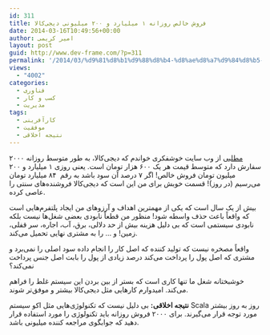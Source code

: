 ```yaml
---
id: 311
title: فروش خالص روزانه ۱ میلیارد و ۲۰۰ میلیونی دیجی‌کالا
date: 2014-03-16T10:49:56+00:00
author: امیر کریمی
layout: post
guid: http://www.dev-frame.com/?p=311
permalink: '/2014/03/%d9%81%d8%b1%d9%88%d8%b4-%d8%ae%d8%a7%d9%84%d8%b5-%d8%b1%d9%88%d8%b2%d8%a7%d9%86%d9%87-%db%b1-%d9%85%db%8c%d9%84%db%8c%d8%a7%d8%b1%d8%af-%d9%88-%db%b2%db%b0%db%b0-%d9%85%db%8c%d9%84%db%8c%d9%88%d9%86/'
views:
  - "4002"
categories:
  - فناوری
  - کسب و کار
  - مدیریت
tags:
  - کارآفرینی
  - موفقیت
  - نتیجه اخلاقی
---
```

<a href="http://www.khoshfekri.com/4681/lessons-from-digikala-success-for-startups" target="_blank">مطلبی</a> از وب سایت خوشفکری خواندم که دیجی‌کالا، به طور متوسط روزانه ۲۰۰۰ سفارش دارد که متوسط قیمت هر یک ۶۰۰ هزار تومان است. یعنی روزی ۱ میلیارد و ۲۰۰ میلیون تومان فروش خالص! اگر ۷ درصد آن سود باشد به رقم  ۸۴ میلیارد تومان می‌رسیم (در روز)! قسمت خوبش برای من این است که دیجی‌کالا فروشنده‌های سنتی را عاصی کرده.

بیش از یک سال است که یکی از مهمترین اهداف و آرزو‌های من ایجاد پلتفرم‌هایی است که واقعاً باعث حذف واسطه شود! منظور من قطعاً نابودی بعضی شغل‌ها نیست بلکه نابودی سیستمی است که بی دلیل هزینه بیش از حد دلالی، برق، آب، اجاره، سر قفلی، زمین! و &#8230; را به مشتری نهایی تحمیل می‌کند.

واقعاً مصخره نیست که تولید کننده که اصل کار را انجام داده سود اصلی را نمی‌برد و مشتری که اصل پول را پرداخت می‌کند درصد زیادی از پول را بابت اصل جنس پرداخت نمی‌کند؟

خوشبختانه شغل ما تنها کاری است که بستر از بین بردن این سیستم غلط را فراهم می‌کند. امیدوارم کارهایی مثل دیجی‌کالا بیشتر و موفق‌تر شوند.

**نتیجه اخلاقی:** بی دلیل نیست که تکنولوژی‌هایی مثل اکو سیستم Scala روز به روز بیشتر مورد توجه قرار می‌گیرند. برای ۲۰۰۰ فروش روزانه باید تکنولوژی را مورد استفاده قرار دهید که جوابگوی مراجعه کننده میلیونی باشد.